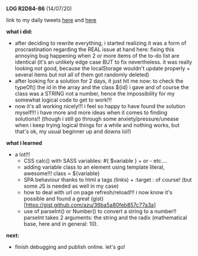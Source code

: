 **LOG R2D84-86** (14/07/20)

link to my daily tweets [here](https://twitter.com/Nightcoder2/status/1282413601937031169) and [here](https://twitter.com/Nightcoder2/status/1282867293794578436)


**what i did:**

- after deciding to rewrite everything, i started realizing it was a form of procrastination regarding the REAL issue at hand here: fixing this annoying bug happening when 2 or more items of the to-do list are identical (it's an unlikely edge case BUT to fix nevertheless. it was really looking not good, because the localStorage wouldn't update properly + several items but not all of them got randomly deleted)
- after looking for a solution for 2 days, it just hit me now: to check the typeOf() the id in the array and the class ${id} i gave and of course the class was a STRING not a number, hence the impossibility for my somewhat logical code to get to work!!!
- now it's all working nicely!!! i feel so happy to have found the solution myself!!! i have more and more ideas when it comes to finding solutions!! (though i still go through some anxiety/pressure/unease when i keep trying logical things for a while and nothing works, but that's ok, my usual beginner up and downs lol!)


**what i learned**

- a lot!!! 
  - CSS calc() with SASS variables: #{ $variable } + or - etc.... 
  - adding variable class to an element using template literal, awesome!!! class = ${variable} 
  - SPA behaviour thanks to html a tags (links) + :target : of course! (but some JS is needed as well in my case)
  - how to deal with url on page refresh/reload!!! i now know it's possible and found a great (gist) [https://gist.github.com/azu/36ba5a80feb857c77a3a]
  - use of parseInt() or Number() to convert a string to a number!! parseInt takes 2 arguments: the string and the radix (mathematical base, here and in general: 10).


**next:**

- finish debugging and publish online. let's go!
